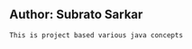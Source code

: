 Author: Subrato Sarkar
------------------------------

```
This is project based various java concepts

````